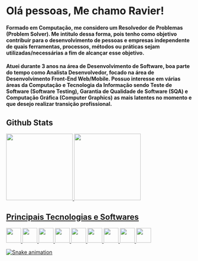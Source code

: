 # Olá pessoas, Me chamo Ravier!

#### Formado em Computação, me considero um Resolvedor de Problemas (Problem Solver). Me intitulo dessa forma, pois tenho como objetivo contribuir para o desenvolvimento de pessoas e empresas independente de quais ferramentas, processos, métodos ou práticas sejam utilizadas/necessárias a fim de alcançar esse objetivo.

#### Atuei durante 3 anos na área de Desenvolvimento de Software, boa parte do tempo como Analista Desenvolvedor, focado na área de Desenvolvimento Front-End Web/Mobile. Possuo interesse em várias áreas da Computação e Tecnologia da Informação sendo Teste de Software (Software Testing), Garantia de Qualidade de Software (SQA) e Computação Gráfica (Computer Graphics) as mais latentes no momento e que desejo realizar transição profissional.

<div>
  <h2>Github Stats</h2>
  <a href="https://github.com/Berthorum">
  <img loading="lazy" height="180em" src="https://github-readme-stats.vercel.app/api/top-langs/?username=Berthorum&layout=compact&langs_count=7&theme=dracula"/>
  <img loading="lazy" height="180em" src="https://github-readme-stats.vercel.app/api?username=Berthorum&show_icons=true&theme=dracula&include_all_commits=true&count_private=true"/>
</div>

<div>
  <h2>Principais Tecnologias e Softwares</h2>
  <div>
    <img loading="lazy" src="https://cdn.jsdelivr.net/gh/devicons/devicon@latest/icons/csharp/csharp-original.svg" width="40" height="40" />
    <img loading="lazy" src="https://cdn.jsdelivr.net/gh/devicons/devicon@latest/icons/unity/unity-original.svg" width="40" height="40" />      
    <img loading="lazy" src="https://cdn.jsdelivr.net/gh/devicons/devicon@latest/icons/typescript/typescript-original.svg" width="40" height="40"  />
    <img loading="lazy" src="https://cdn.jsdelivr.net/gh/devicons/devicon@latest/icons/javascript/javascript-original.svg" width="40" height="40" />
    <img loading="lazy" src="https://cdn.jsdelivr.net/gh/devicons/devicon@latest/icons/react/react-original.svg" width="40" height="40" />
    <img loading="lazy" src="https://cdn.jsdelivr.net/gh/devicons/devicon@latest/icons/vuejs/vuejs-original.svg" width="40" height="40" />
    <img loading="lazy" src="https://cdn.jsdelivr.net/gh/devicons/devicon@latest/icons/tailwindcss/tailwindcss-original.svg" width="40" height="40" />
    <img loading="lazy" src="https://cdn.jsdelivr.net/gh/devicons/devicon@latest/icons/dart/dart-original.svg" width="40" height="40" />
    <img loading="lazy" src="https://cdn.jsdelivr.net/gh/devicons/devicon@latest/icons/cplusplus/cplusplus-original.svg"  width="40" height="40" />
  </div>
</div>

![Snake animation](https://github.com/seu-usuário-aqui/Berthorum/blob/output/github-contribution-grid-snake.svg)





